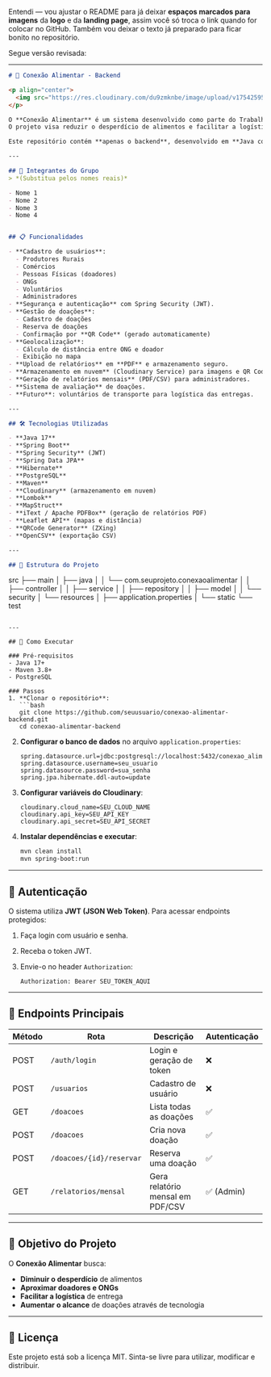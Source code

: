 Entendi — vou ajustar o README para já deixar **espaços marcados para imagens** da **logo** e da **landing page**, assim você só troca o link quando for colocar no GitHub.
Também vou deixar o texto já preparado para ficar bonito no repositório.

Segue versão revisada:

---

```markdown
# 🍏 Conexão Alimentar - Backend

<p align="center">
  <img src="https://res.cloudinary.com/du9zmknbe/image/upload/v1754259522/logo.png" alt="Logo Conexão Alimentar" width="250"/>
</p>

O **Conexão Alimentar** é um sistema desenvolvido como parte do Trabalho de Conclusão de Curso (TCC) para conectar doadores de alimentos (produtores rurais, comércios e pessoas físicas) a Organizações Não Governamentais (ONGs) que irão distribuir essas doações à sociedade.  
O projeto visa reduzir o desperdício de alimentos e facilitar a logística de doações, contando também com voluntários e administradores para manter o sistema em funcionamento.

Este repositório contém **apenas o backend**, desenvolvido em **Java com Spring Boot**.

---

## 👥 Integrantes do Grupo
> *(Substitua pelos nomes reais)*

- Nome 1  
- Nome 2  
- Nome 3  
- Nome 4  


## 📋 Funcionalidades

- **Cadastro de usuários**:
  - Produtores Rurais
  - Comércios
  - Pessoas Físicas (doadores)
  - ONGs
  - Voluntários
  - Administradores
- **Segurança e autenticação** com Spring Security (JWT).
- **Gestão de doações**:
  - Cadastro de doações
  - Reserva de doações
  - Confirmação por **QR Code** (gerado automaticamente)
- **Geolocalização**:
  - Cálculo de distância entre ONG e doador
  - Exibição no mapa
- **Upload de relatórios** em **PDF** e armazenamento seguro.
- **Armazenamento em nuvem** (Cloudinary Service) para imagens e QR Codes.
- **Geração de relatórios mensais** (PDF/CSV) para administradores.
- **Sistema de avaliação** de doações.
- **Futuro**: voluntários de transporte para logística das entregas.

---

## 🛠 Tecnologias Utilizadas

- **Java 17**
- **Spring Boot**
- **Spring Security** (JWT)
- **Spring Data JPA**
- **Hibernate**
- **PostgreSQL**
- **Maven**
- **Cloudinary** (armazenamento em nuvem)
- **Lombok**
- **MapStruct**
- **iText / Apache PDFBox** (geração de relatórios PDF)
- **Leaflet API** (mapas e distância)
- **QRCode Generator** (ZXing)
- **OpenCSV** (exportação CSV)

---

## 📂 Estrutura do Projeto

```

src
├── main
│    ├── java
│    │    └── com.seuprojeto.conexaoalimentar
│    │         ├── controller
│    │         ├── service
│    │         ├── repository
│    │         ├── model
│    │         └── security
│    └── resources
│         ├── application.properties
│         └── static
└── test

````

---

## 🚀 Como Executar

### Pré-requisitos
- Java 17+
- Maven 3.8+
- PostgreSQL

### Passos
1. **Clonar o repositório**:
   ```bash
   git clone https://github.com/seuusuario/conexao-alimentar-backend.git
   cd conexao-alimentar-backend
````

2. **Configurar o banco de dados** no arquivo `application.properties`:

   ```properties
   spring.datasource.url=jdbc:postgresql://localhost:5432/conexao_alimentar
   spring.datasource.username=seu_usuario
   spring.datasource.password=sua_senha
   spring.jpa.hibernate.ddl-auto=update
   ```

3. **Configurar variáveis do Cloudinary**:

   ```properties
   cloudinary.cloud_name=SEU_CLOUD_NAME
   cloudinary.api_key=SEU_API_KEY
   cloudinary.api_secret=SEU_API_SECRET
   ```

4. **Instalar dependências e executar**:

   ```bash
   mvn clean install
   mvn spring-boot:run
   ```

---

## 🔑 Autenticação

O sistema utiliza **JWT (JSON Web Token)**.
Para acessar endpoints protegidos:

1. Faça login com usuário e senha.
2. Receba o token JWT.
3. Envie-o no header `Authorization`:

   ```
   Authorization: Bearer SEU_TOKEN_AQUI
   ```

---

## 📜 Endpoints Principais

| Método | Rota                     | Descrição                        | Autenticação |
| ------ | ------------------------ | -------------------------------- | ------------ |
| POST   | `/auth/login`            | Login e geração de token         | ❌            |
| POST   | `/usuarios`              | Cadastro de usuário              | ❌            |
| GET    | `/doacoes`               | Lista todas as doações           | ✅            |
| POST   | `/doacoes`               | Cria nova doação                 | ✅            |
| POST   | `/doacoes/{id}/reservar` | Reserva uma doação               | ✅            |
| GET    | `/relatorios/mensal`     | Gera relatório mensal em PDF/CSV | ✅ (Admin)    |

---

## 📌 Objetivo do Projeto

O **Conexão Alimentar** busca:

* **Diminuir o desperdício** de alimentos
* **Aproximar doadores e ONGs**
* **Facilitar a logística** de entrega
* **Aumentar o alcance** de doações através de tecnologia

---

## 📄 Licença

Este projeto está sob a licença MIT.
Sinta-se livre para utilizar, modificar e distribuir.
